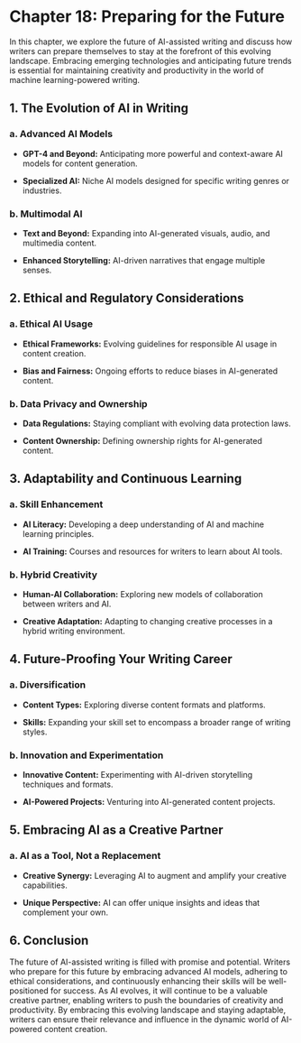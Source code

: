 Chapter 18: Preparing for the Future
====================================

In this chapter, we explore the future of AI-assisted writing and discuss how writers can prepare themselves to stay at the forefront of this evolving landscape. Embracing emerging technologies and anticipating future trends is essential for maintaining creativity and productivity in the world of machine learning-powered writing.

**1. The Evolution of AI in Writing**
-------------------------------------

### **a. Advanced AI Models**

* **GPT-4 and Beyond:** Anticipating more powerful and context-aware AI models for content generation.

* **Specialized AI:** Niche AI models designed for specific writing genres or industries.

### **b. Multimodal AI**

* **Text and Beyond:** Expanding into AI-generated visuals, audio, and multimedia content.

* **Enhanced Storytelling:** AI-driven narratives that engage multiple senses.

**2. Ethical and Regulatory Considerations**
--------------------------------------------

### **a. Ethical AI Usage**

* **Ethical Frameworks:** Evolving guidelines for responsible AI usage in content creation.

* **Bias and Fairness:** Ongoing efforts to reduce biases in AI-generated content.

### **b. Data Privacy and Ownership**

* **Data Regulations:** Staying compliant with evolving data protection laws.

* **Content Ownership:** Defining ownership rights for AI-generated content.

**3. Adaptability and Continuous Learning**
-------------------------------------------

### **a. Skill Enhancement**

* **AI Literacy:** Developing a deep understanding of AI and machine learning principles.

* **AI Training:** Courses and resources for writers to learn about AI tools.

### **b. Hybrid Creativity**

* **Human-AI Collaboration:** Exploring new models of collaboration between writers and AI.

* **Creative Adaptation:** Adapting to changing creative processes in a hybrid writing environment.

**4. Future-Proofing Your Writing Career**
------------------------------------------

### **a. Diversification**

* **Content Types:** Exploring diverse content formats and platforms.

* **Skills:** Expanding your skill set to encompass a broader range of writing styles.

### **b. Innovation and Experimentation**

* **Innovative Content:** Experimenting with AI-driven storytelling techniques and formats.

* **AI-Powered Projects:** Venturing into AI-generated content projects.

**5. Embracing AI as a Creative Partner**
-----------------------------------------

### **a. AI as a Tool, Not a Replacement**

* **Creative Synergy:** Leveraging AI to augment and amplify your creative capabilities.

* **Unique Perspective:** AI can offer unique insights and ideas that complement your own.

**6. Conclusion**
-----------------

The future of AI-assisted writing is filled with promise and potential. Writers who prepare for this future by embracing advanced AI models, adhering to ethical considerations, and continuously enhancing their skills will be well-positioned for success. As AI evolves, it will continue to be a valuable creative partner, enabling writers to push the boundaries of creativity and productivity. By embracing this evolving landscape and staying adaptable, writers can ensure their relevance and influence in the dynamic world of AI-powered content creation.

